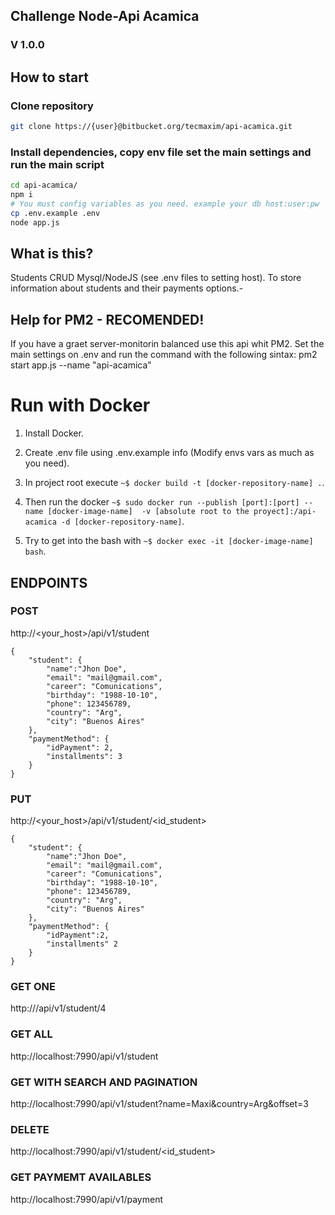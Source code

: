 ## Challenge Node-Api Acamica
### V 1.0.0

## How to start
### Clone repository
```bash
git clone https://{user}@bitbucket.org/tecmaxim/api-acamica.git
```
### Install dependencies, copy env file set the main settings and run the main script
```bash
cd api-acamica/
npm i
# You must config variables as you need. example your db host:user:pw
cp .env.example .env
node app.js
```

## What is this?
Students CRUD Mysql/NodeJS (see .env files to setting host). To store information about students and their payments options.-

## Help for PM2 - RECOMENDED!
If you have a graet server-monitorin balanced use this api whit PM2.
Set the main settings on .env and run the command with the following sintax:
pm2 start app.js --name "api-acamica"

# Run with Docker

1) Install Docker.

2) Create .env file using .env.example info (Modify envs vars as much as you need).

3) In project root execute ```~$ docker build -t [docker-repository-name] .```.

4) Then run the docker ```~$ sudo docker run --publish [port]:[port] --name [docker-image-name]  -v [absolute root to the proyect]:/api-acamica -d [docker-repository-name]```.

5) Try to get into the bash with ```~$ docker exec -it [docker-image-name] bash```.

## ENDPOINTS

### POST
http://<your_host>/api/v1/student
```
{
    "student": {
        "name":"Jhon Doe",
        "email": "mail@gmail.com",
        "career": "Comunications",
        "birthday": "1988-10-10",
        "phone": 123456789,
        "country": "Arg",
        "city": "Buenos Aires"
    },
    "paymentMethod": {
        "idPayment": 2,
        "installments": 3
    }
}
```

### PUT
http://<your_host>/api/v1/student/<id_student>
```
{    
    "student": {
        "name":"Jhon Doe",
        "email": "mail@gmail.com",
        "career": "Comunications",
        "birthday": "1988-10-10",
        "phone": 123456789,
        "country": "Arg",
        "city": "Buenos Aires"
    },
    "paymentMethod": {
        "idPayment":2,
        "installments" 2
    }
}
```

### GET ONE
http://<localhost>/api/v1/student/4

### GET ALL
http://localhost:7990/api/v1/student

### GET WITH SEARCH AND PAGINATION
http://localhost:7990/api/v1/student?name=Maxi&country=Arg&offset=3

### DELETE
http://localhost:7990/api/v1/student/<id_student>

### GET PAYMEMT AVAILABLES
http://localhost:7990/api/v1/payment
